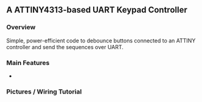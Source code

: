 ## A ATTINY4313-based UART Keypad Controller ##

### Overview ###

Simple, power-efficient code to debounce buttons connected to an ATTINY controller and send the sequences over UART. 

### Main Features ###

- 

### Pictures / Wiring Tutorial ###
